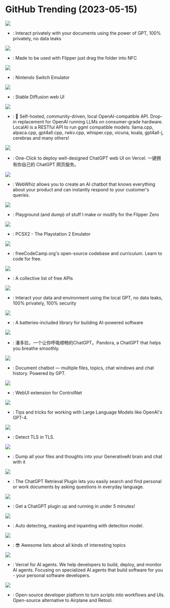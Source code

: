 # GitHub Trending (2023-05-15)

![](https://img.shields.io/badge/Python-New%202-green?style=flat-square&logo=appveyor)
- [](https://github.comundefined): Interact privately with your documents using the power of GPT, 100% privately, no data leaks

![](https://img.shields.io/badge/Python-New%2083-green?style=flat-square&logo=appveyor)
- [](https://github.comundefined): Made to be used with Flipper just drag the folder into NFC

![](https://img.shields.io/badge/C%2B%2B-New%20452-green?style=flat-square&logo=appveyor)
- [](https://github.comundefined): Nintendo Switch Emulator

![](https://img.shields.io/badge/Python-New%20346-green?style=flat-square&logo=appveyor)
- [](https://github.comundefined): Stable Diffusion web UI

![](https://img.shields.io/badge/Go-New%20394-green?style=flat-square&logo=appveyor)
- [](https://github.comundefined): 🤖 Self-hosted, community-driven, local OpenAI-compatible API. Drop-in replacement for OpenAI running LLMs on consumer-grade hardware. LocalAI is a RESTful API to run ggml compatible models: llama.cpp, alpaca.cpp, gpt4all.cpp, rwkv.cpp, whisper.cpp, vicuna, koala, gpt4all-j, cerebras and many others!

![](https://img.shields.io/badge/TypeScript-New%20418-green?style=flat-square&logo=appveyor)
- [](https://github.comundefined): One-Click to deploy well-designed ChatGPT web UI on Vercel. 一键拥有你自己的 ChatGPT 网页服务。

![](https://img.shields.io/badge/TypeScript-New%20183-green?style=flat-square&logo=appveyor)
- [](https://github.comundefined): WebWhiz allows you to create an AI chatbot that knows everything about your product and can instantly respond to your customer's queries.

![](https://img.shields.io/badge/C-New%2042-green?style=flat-square&logo=appveyor)
- [](https://github.comundefined): Playground (and dump) of stuff I make or modify for the Flipper Zero

![](https://img.shields.io/badge/C%2B%2B-New%2028-green?style=flat-square&logo=appveyor)
- [](https://github.comundefined): PCSX2 - The Playstation 2 Emulator

![](https://img.shields.io/badge/TypeScript-New%20277-green?style=flat-square&logo=appveyor)
- [](https://github.comundefined): freeCodeCamp.org's open-source codebase and curriculum. Learn to code for free.

![](https://img.shields.io/badge/Python-New%20188-green?style=flat-square&logo=appveyor)
- [](https://github.comundefined): A collective list of free APIs

![](https://img.shields.io/badge/Python-New%2089-green?style=flat-square&logo=appveyor)
- [](https://github.comundefined): Interact your data and environment using the local GPT, no data leaks, 100% privately, 100% security

![](https://img.shields.io/badge/Python-New%20168-green?style=flat-square&logo=appveyor)
- [](https://github.comundefined): A batteries-included library for building AI-powered software

![](https://img.shields.io/badge/Python-New%20535-green?style=flat-square&logo=appveyor)
- [](https://github.comundefined): 潘多拉，一个让你呼吸顺畅的ChatGPT。Pandora, a ChatGPT that helps you breathe smoothly.

![](https://img.shields.io/badge/TypeScript-New%20153-green?style=flat-square&logo=appveyor)
- [](https://github.comundefined): Document chatbot — multiple files, topics, chat windows and chat history. Powered by GPT.

![](https://img.shields.io/badge/Python-New%20134-green?style=flat-square&logo=appveyor)
- [](https://github.comundefined): WebUI extension for ControlNet

![](https://img.shields.io/badge/none-New%20182-green?style=flat-square&logo=appveyor)
- [](https://github.comundefined): Tips and tricks for working with Large Language Models like OpenAI's GPT-4.

![](https://img.shields.io/badge/Go-New%2036-green?style=flat-square&logo=appveyor)
- [](https://github.comundefined): Detect TLS in TLS.

![](https://img.shields.io/badge/Python-New%2046-green?style=flat-square&logo=appveyor)
- [](https://github.comundefined): Dump all your files and thoughts into your GenerativeAI brain and chat with it

![](https://img.shields.io/badge/Python-New%20265-green?style=flat-square&logo=appveyor)
- [](https://github.comundefined): The ChatGPT Retrieval Plugin lets you easily search and find personal or work documents by asking questions in everyday language.

![](https://img.shields.io/badge/Python-New%20249-green?style=flat-square&logo=appveyor)
- [](https://github.comundefined): Get a ChatGPT plugin up and running in under 5 minutes!

![](https://img.shields.io/badge/Python-New%2058-green?style=flat-square&logo=appveyor)
- [](https://github.comundefined): Auto detecting, masking and inpainting with detection model.

![](https://img.shields.io/badge/none-New%20278-green?style=flat-square&logo=appveyor)
- [](https://github.comundefined): 😎 Awesome lists about all kinds of interesting topics

![](https://img.shields.io/badge/Python-New%2074-green?style=flat-square&logo=appveyor)
- [](https://github.comundefined): Vercel for AI agents. We help developers to build, deploy, and monitor AI agents. Focusing on specialized AI agents that build software for you - your personal software developers.

![](https://img.shields.io/badge/JavaScript-New%20234-green?style=flat-square&logo=appveyor)
- [](https://github.comundefined): Open-source developer platform to turn scripts into workflows and UIs. Open-source alternative to Airplane and Retool.

